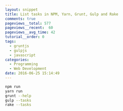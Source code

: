```yaml
---
layout: snippet
title: List tasks in NPM, Yarn, Grunt, Gulp and Rake
comments: true
pageviews__total: 577
pageviews__recent:  60
pageviews__avg_time: 42
tutorial__order: 0
tags:
  - gruntjs
  - gulpjs
  - javascript
categories:
  - Programming
  - Web Development
date: 2016-06-25 15:14:49
---
```


```bash
npm run
yarn run
grunt --help
gulp --tasks
rake --tasks
```
